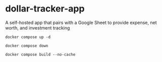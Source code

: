 # dollar-tracker-app
A self-hosted app that pairs with a Google Sheet to provide expense, net worth, and investment tracking

`docker compose up -d`

`docker compose down`

`docker compose build --no-cache`
